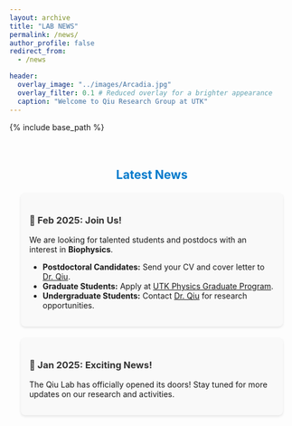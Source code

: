 ```yaml
---
layout: archive
title: "LAB NEWS"
permalink: /news/
author_profile: false
redirect_from:
  - /news

header:
  overlay_image: "../images/Arcadia.jpg"
  overlay_filter: 0.1 # Reduced overlay for a brighter appearance
  caption: "Welcome to Qiu Research Group at UTK"
---
```


{% include base_path %}

<!-- Lab News Section -->
<div style="max-width: 800px; margin: 0 auto; padding: 20px;">
  
  <h2 style="text-align: center; color: #007acc; font-weight: bold;">Latest News</h2>
  
  <!-- February 2025 -->
  <div style="background: #f9f9f9; padding: 15px; border-radius: 8px; margin-top: 20px; box-shadow: 0 2px 4px rgba(0,0,0,0.1);">
    <h3 style="color: #333;">📢 Feb 2025: Join Us!</h3>
    <p>We are looking for talented students and postdocs with an interest in <b>Biophysics</b>.</p>
    <ul>
      <li><b>Postdoctoral Candidates:</b> Send your CV and cover letter to <a href="mailto:yuqingqiu@utk.edu">Dr. Qiu</a>.</li>
      <li><b>Graduate Students:</b> Apply at <a href="https://physics.utk.edu/graduate/join-our-program/" target="_blank">UTK Physics Graduate Program</a>.</li>
      <li><b>Undergraduate Students:</b> Contact <a href="mailto:yuqingqiu@utk.edu">Dr. Qiu</a> for research opportunities.</li>
    </ul>
  </div>
  
  <!-- January 2025 -->
  <div style="background: #f9f9f9; padding: 15px; border-radius: 8px; margin-top: 20px; box-shadow: 0 2px 4px rgba(0,0,0,0.1);">
    <h3 style="color: #333;">🎉 Jan 2025: Exciting News!</h3>
    <p>The Qiu Lab has officially opened its doors! Stay tuned for more updates on our research and activities.</p>
  </div>

</div>

